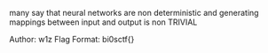 many say that neural networks are non deterministic and generating mappings between input and output is non TRIVIAL

Author: w1z
Flag Format:
bi0sctf{}

